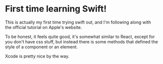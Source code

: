 # First time learning Swift!
This is actually my first time trying swift out, and I'm following along with the official tutorial on Apple's website.

To be honest, it feels quite good, it's somewhat similar to React, except for you don't have css stuff, but instead there is some methods that defined the style of a component or an element.

Xcode is pretty nice by the way.
